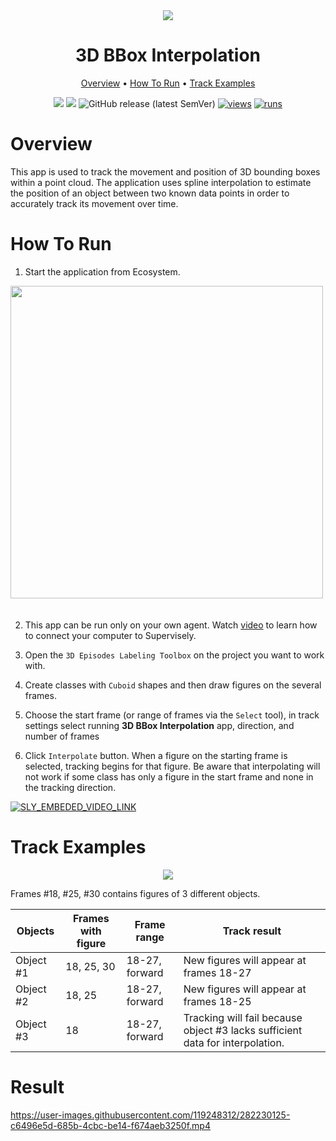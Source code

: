 <div align="center" markdown> 

<img src="https://github.com/supervisely-ecosystem/3d-track-interpolation/assets/119248312/08eed5f6-0775-4380-9233-3fc9b2752533" />

# 3D BBox Interpolation
  
<p align="center">
  <a href="#Overview">Overview</a> •
  <a href="#How-To-Run">How To Run</a> •
  <a href="#Track-Examples">Track Examples</a>
</p>

[![](https://img.shields.io/badge/supervisely-ecosystem-brightgreen)](../../../../supervisely-ecosystem/3d-track-interpolation)
[![](https://img.shields.io/badge/slack-chat-green.svg?logo=slack)](https://supervisely.com/slack)
![GitHub release (latest SemVer)](https://img.shields.io/github/v/release/supervisely-ecosystem/3d-track-interpolation)
[![views](https://app.supervisely.com/img/badges/views/supervisely-ecosystem/3d-track-interpolation)](https://supervisely.com)
[![runs](https://app.supervisely.com/img/badges/runs/supervisely-ecosystem/3d-track-interpolation)](https://supervisely.com)

</div>

# Overview 

This app is used to track the movement and position of 3D bounding boxes within a point cloud. The application uses spline interpolation to estimate the position of an object between two known data points in order to accurately track its movement over time.

# How To Run

1. Start the application from Ecosystem.

<img data-key="sly-module-link" data-module-slug="supervisely-ecosystem/3d-track-interpolation" src="https://github.com/supervisely-ecosystem/3d-track-interpolation/assets/115161827/ed3adf13-b716-47ed-a1e3-9e034312c819" width="500px" style='padding-bottom: 20px'/> 

2. This app can be run only on your own agent. Watch [video](https://www.youtube.com/watch?v=aO7Zc4kTrVg) to learn how to connect your computer to Supervisely.

3. Open the `3D Episodes Labeling Toolbox` on the project you want to work with.

4. Create classes with `Cuboid` shapes and then draw figures on the several frames.

5. Choose the start frame (or range of frames via the `Select` tool), in track settings select running **3D BBox Interpolation** app, direction, and number of frames

6. Click `Interpolate` button. When a figure on the starting frame is selected, tracking begins for that figure. Be aware that interpolating will not work if some class has only a figure in the start frame and none in the tracking direction.

<a data-key="sly-embeded-video-link" href="https://youtu.be/ked5SFLjfRU" data-video-code="ked5SFLjfRU"> <img src="https://github.com/supervisely-ecosystem/3d-track-interpolation/assets/119248312/b5490e95-580f-46a4-acb1-b60339eb86b0" alt="SLY_EMBEDED_VIDEO_LINK"> </a> 

# Track Examples

<div align="center">

<img src="https://user-images.githubusercontent.com/87002239/231757938-730b1deb-5887-47d7-a299-616411ffefa3.png" />

</div>

Frames #18, #25, #30 contains figures of 3 different objects.

| Objects   | Frames with figure | Frame range    | Track result                                                                  |
| --------- | ------------------ | -------------- | ----------------------------------------------------------------------------- |
| Object #1 | 18, 25, 30         | 18-27, forward | New figures will appear at frames 18-27                                       |
| Object #2 | 18, 25             | 18-27, forward | New figures will appear at frames 18-25                                       |
| Object #3 | 18                 | 18-27, forward | Tracking will fail because object #3 lacks sufficient data for interpolation. |


# Result
   
https://user-images.githubusercontent.com/119248312/282230125-c6496e5d-685b-4cbc-be14-f674aeb3250f.mp4

